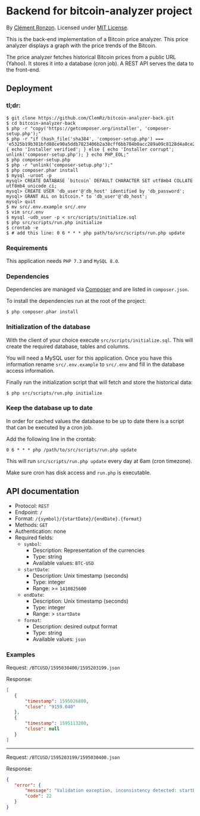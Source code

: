 # Backend for bitcoin-analyzer project

By [Clément Ronzon](https://www.linkedin.com/in/clemrz/). Licensed under [MIT License](https://choosealicense.com/licenses/mit/).

This is the back-end implementation of a Bitcoin price analyzer.
This price analyzer displays a graph with the price trends of the Bitcoin.

The price analyzer fetches historical Bitcoin prices from a public URL (Yahoo). It stores it into a database (cron job). A REST API serves the data to the front-end.

## Deployment

### tl;dr:

```shell script
$ git clone https://github.com/ClemRz/bitcoin-analyzer-back.git
$ cd bitcoin-analyzer-back
$ php -r "copy('https://getcomposer.org/installer', 'composer-setup.php');"
$ php -r "if (hash_file('sha384', 'composer-setup.php') === 'e5325b19b381bfd88ce90a5ddb7823406b2a38cff6bb704b0acc289a09c8128d4a8ce2bbafcd1fcbdc38666422fe2806') { echo 'Installer verified'; } else { echo 'Installer corrupt'; unlink('composer-setup.php'); } echo PHP_EOL;"
$ php composer-setup.php
$ php -r "unlink('composer-setup.php');"
$ php composer.phar install
$ mysql -uroot -p
mysql> CREATE DATABASE `bitcoin` DEFAULT CHARACTER SET utf8mb4 COLLATE utf8mb4_unicode_ci;
mysql> CREATE USER 'db_user'@'db_host' identified by 'db_password';
mysql> GRANT ALL on bitcoin.* to 'db_user'@'db_host';
mysql> quit
$ mv src/.env.example src/.env
$ vim src/.env
$ mysql -udb_user -p < src/scripts/initialize.sql
$ php src/scripts/run.php initialize
$ crontab -e
$ # add this line: 0 6 * * * php path/to/src/scripts/run.php update
```
### Requirements

This application needs `PHP 7.3` and `MySQL 8.0`.

### Dependencies

Dependencies are managed via [Composer](https://getcomposer.org/) and are listed in `composer.json`.

To install the dependencies run at the root of the project:

```shell script
$ php composer.phar install
```

### Initialization of the database

With the client of your choice execute `src/scripts/initialize.sql`.
This will create the required database, tables and columns.

You will need a MySQL user for this application.
Once you have this information rename `src/.env.example` to `src/.env` and fill in the database access information.

Finally run the initialization script that will fetch and store the historical data:

```shell script
$ php src/scripts/run.php initialize
```

### Keep the database up to date

In order for cached values the database to be up to date there is a script that can be executed by a cron job.

Add the following line in the crontab:

```shell script
0 6 * * * php /path/to/src/scripts/run.php update
```

This will run `src/scripts/run.php update` every day at 6am (cron timezone).

Make sure cron has disk access and `run.php` is executable.

## API documentation

 - Protocol: `REST`
 - Endpoint: `/`
 - Format: `/{symbol}/{startDate}/{endDate}.{format}`
 - Methods: `GET`
 - Authentication: none
 - Required fields:
   * `symbol`:
     + Description: Representation of the currencies
     + Type: string
     + Available values: `BTC-USD`
   * `startDate`:
     + Description: Unix timestamp (seconds)
     + Type: integer
     + Range: >= `1410825600`
   * `endDate`:
     + Description: Unix timestamp (seconds)
     + Type: integer
     + Range: > `startDate`
   * `format`:
     + Description: desired output format
     + Type: string
     + Available values: `json`
 
 ### Examples
Request: `/BTCUSD/1595030400/1595203199.json`

Response: 
 ```json
[
    {
        "timestamp": 1595026800,
        "close": "9159.040"
    },
    {
        "timestamp": 1595113200,
        "close": null
    }
]
```
---
Request: `/BTCUSD/1595203199/1595030400.json`

Response: 
 ```json
{
    "error": {
        "message": "Validation exception, inconsistency detected: startDate is older than endDate",
        "code": 22
    }
}
```
